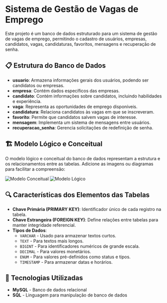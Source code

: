 #  Sistema de Gestão de Vagas de Emprego

Este projeto é um banco de dados estruturado para um sistema de gestão de vagas de emprego, permitindo o cadastro de usuários, empresas, candidatos, vagas, candidaturas, favoritos, mensagens e recuperação de senha.

<h2>📋 Estrutura do Banco de Dados</h2>
<ul>
    <li><strong>usuario</strong>: Armazena informações gerais dos usuários, podendo ser candidatos ou empresas.</li>
    <li><strong>empresa</strong>: Contém dados específicos das empresas.</li>
    <li><strong>candidato</strong>: Contém informações sobre candidatos, incluindo habilidades e experiência.</li>
    <li><strong>vaga</strong>: Representa as oportunidades de emprego disponíveis.</li>
    <li><strong>candidatura</strong>: Relaciona candidatos às vagas em que se inscreveram.</li>
    <li><strong>favorito</strong>: Permite que candidatos salvem vagas de interesse.</li>
    <li><strong>mensagem</strong>: Implementa um sistema de mensagens entre usuários.</li>
    <li><strong>recuperacao_senha</strong>: Gerencia solicitações de redefinição de senha.</li>
</ul>

<h2>🏗️ Modelo Lógico e Conceitual</h2>
<p>O modelo lógico e conceitual do banco de dados representam a estrutura e os relacionamentos entre as tabelas. Adicione as imagens ou diagramas para facilitar a compreensão:</p>
<img src="caminho/para/modelo_conceitual.png" alt="Modelo Conceitual">
<img src="caminho/para/modelo_logico.png" alt="Modelo Lógico">

<h2>🔍 Características dos Elementos das Tabelas</h2>
<ul>
    <li><strong>Chave Primária (PRIMARY KEY)</strong>: Identificador único de cada registro na tabela.</li>
    <li><strong>Chave Estrangeira (FOREIGN KEY)</strong>: Define relações entre tabelas para manter integridade referencial.</li>
    <li><strong>Tipos de Dados</strong>:
        <ul>
            <li><code>VARCHAR</code> - Usado para armazenar textos curtos.</li>
            <li><code>TEXT</code> - Para textos mais longos.</li>
            <li><code>BIGINT</code> - Para identificadores numéricos de grande escala.</li>
            <li><code>DECIMAL</code> - Para valores monetários.</li>
            <li><code>ENUM</code> - Para valores pré-definidos como status e tipos.</li>
            <li><code>TIMESTAMP</code> - Para armazenar datas e horários.</li>
        </ul>
    </li>
</ul>

<h2>🚀 Tecnologias Utilizadas</h2>
<ul>
    <li><strong>MySQL</strong> - Banco de dados relacional</li>
    <li><strong>SQL</strong> - Linguagem para manipulação de banco de dados</li>
</ul>

